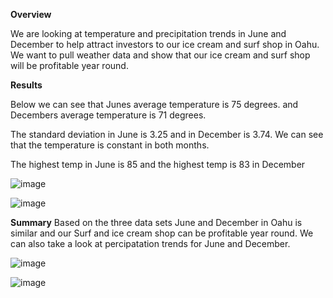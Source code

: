 **Overview**

We are looking at temperature and precipitation trends in June and December to help attract investors to our ice cream and surf shop in Oahu. We want to pull weather data and show that our ice cream and surf shop will be profitable year round. 


**Results**

Below we can see that Junes average temperature is 75 degrees. and Decembers average temperature is 71 degrees. 

The standard deviation in June is 3.25 and in December is 3.74. We can see that the temperature is constant in both months.

The highest temp in June is 85 and the highest temp is 83 in December 

![image](https://user-images.githubusercontent.com/95973377/155244836-3940a231-8a60-43d3-84ca-4a09c29b2542.png)

![image](https://user-images.githubusercontent.com/95973377/155244888-a1fcc545-4b11-498b-8e51-951b071ca23a.png)

**Summary**
Based on the three data sets June and December in Oahu is similar and our Surf and ice cream shop can be profitable year round. 
We can also take a look at percipatation trends for June and December. 

![image](https://user-images.githubusercontent.com/95973377/155245713-c67d2e46-ca09-4f25-91a6-2f4a2bfd6aea.png)

![image](https://user-images.githubusercontent.com/95973377/155245695-2b303260-f789-4572-a323-c54e0f5bb790.png)
